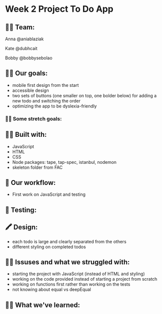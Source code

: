 # Week 2 Project To Do App

## 👩‍🔧 Team: 
Anna @aniablaziak

Kate @dubhcait

Bobby @bobbysebolao

## 🏌️‍♂️ Our goals: 
- mobile first design from the start
- accessible design 
- two sets of buttons (one smaller on top, one bolder below) for adding a new todo and switching the order 
- optimizing the app to be dyslexia-friendly

### 🏋️‍♀️ Some stretch goals:

## 👷‍♀️ Built with: 
* JavaScript
* HTML
* CSS
* Node packages: tape, tap-spec, istanbul, nodemon
* skeleton folder from FAC

## 🌊 Our workflow:
- First work on JavaScript and testing 

## 🔬 Testing: 

## 🖍 Design:
- each todo is large and clearly separated from the others 
- different styling on completed todos 

## 🤷‍♂️ Issuses and what we struggled with: 
- starting the project with JavaScript (instead of HTML and styling)
- working on the code provided instead of starting a project from scratch 
- working on functions first rather than working on the tests
- not knowing about equal vs deepEqual

## 🧗‍♂️ What we've learned:
